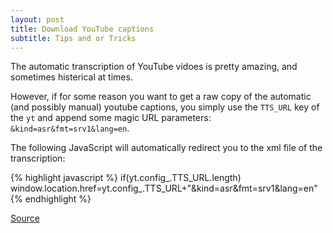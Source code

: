 ```yaml
---
layout: post
title: Download YouTube captions
subtitle: Tips and or Tricks
---
```


The automatic transcription of YouTube vidoes is pretty amazing, and sometimes histerical at times. 

However, if for some reason you want to get a raw copy of the automatic (and possibly manual) youtube captions, you simply use the `TTS_URL` key of the `yt` and append some magic URL parameters: `&kind=asr&fmt=srv1&lang=en`.

The following JavaScript will automatically redirect you to the xml file of the transcription: 

{% highlight javascript %}
    if(yt.config_.TTS_URL.length) window.location.href=yt.config_.TTS_URL+"&kind=asr&fmt=srv1&lang=en"
{% endhighlight %}

[Source](http://www.labnol.org/internet/transcribe-video-to-text/28914/)
